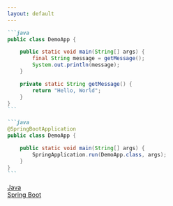 ```yaml
---
layout: default
---
```


<ChallengeHeader index="5"/>

````md magic-move {at:2}
```java
public class DemoApp {

    public static void main(String[] args) {
        final String message = getMessage();
        System.out.println(message);
    }

    private static String getMessage() {
        return "Hello, World";
    }
}
```

```java
@SpringBootApplication
public class DemoApp {

    public static void main(String[] args) {
        SpringApplication.run(DemoApp.class, args);
    }
}
```
````

<div class="flex gap-6 absolute bottom left">
  <div class="flex flex-col items-center gap-2 duration-500" v-click>
    <div class="i-devicon-java text-6xl"/>
    <a href="https://www.java.com/" target="_blank">
      Java
    </a>
  </div>
  <div class="flex flex-col items-center gap-2 duration-500" v-click="3">
    <div class="i-devicon-spring text-6xl"/>
    <a href="https://spring.io/projects/spring-boot" target="_blank">
      Spring Boot
    </a>
  </div>
</div>

<PageNumber/>

